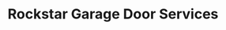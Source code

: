 ---
title: "Rockstar Garage Door Services"
url: /san-diego/rockstar-garage-door-services/
shop: Türen
---